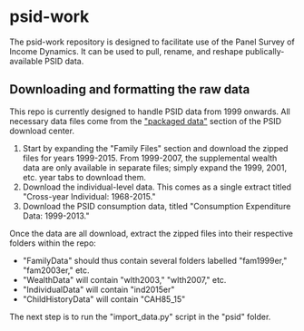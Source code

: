 # psid-work
The psid-work repository is designed to facilitate use of the Panel Survey of Income Dynamics. It can be used to pull, rename, and reshape publically-available PSID data.

## Downloading and formatting the raw data
This repo is currently designed to handle PSID data from 1999 onwards. All necessary data files come from the <a href = "https://simba.isr.umich.edu/Zips/ZipMain.aspx" >"packaged data"</a> section of the PSID download center. 
1. Start by expanding the "Family Files" section and download the zipped files for years 1999-2015. From 1999-2007, the supplemental wealth data are only available in separate files; simply expand the 1999, 2001, etc. year tabs to download them. 
2. Download the individual-level data. This comes as a single extract titled "Cross-year Individual: 1968-2015."
3. Download the PSID consumption data, titled "Consumption Expenditure Data: 1999-2013."

Once the data are all download, extract the zipped files into their respective folders within the repo:
<ul>
  <li> "FamilyData" should thus contain several folders labelled "fam1999er," "fam2003er," etc. </li>
  <li> "WealthData" will contain "wlth2003," "wlth2007," etc. </li>
  <li> "IndividualData" will contain "ind2015er" </li>
  <li> "ChildHistoryData" will contain "CAH85_15" </li>
</ul>
The next step is to run the "import_data.py" script in the "psid" folder. 
